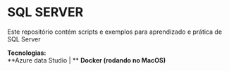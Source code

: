 # SQL SERVER    

Este repositório contém scripts e exemplos para aprendizado e prática de SQL Server

**Tecnologias:**  
**Azure data Studio | **
**Docker (rodando no MacOS)**
